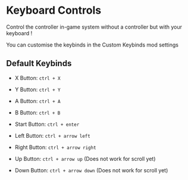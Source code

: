 # Keyboard Controls

Control the controller in-game system without a controller but with your keyboard ! 

You can customise the keybinds in the Custom Keybinds mod settings

## Default Keybinds
- X Button: `ctrl + X`
- Y Button: `ctrl + Y`
- A Button: `ctrl + A`
- B Button: `ctrl + B`

- Start Button: `ctrl + enter`
- Left Button: `ctrl + arrow left`
- Right Button: `ctrl + arrow right`

- Up Button: `ctrl + arrow up` (Does not work for scroll yet)
- Down Button: `ctrl + arrow down` (Does not work for scroll yet)